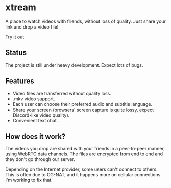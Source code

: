 # xtream
A place to watch videos with friends, without loss of quality. Just share your link and drop a video file!

[Try it out](https://xtream.chabal.es)

## Status
The project is still under heavy development. Expect lots of bugs.

## Features
- Video files are transferred without quality loss.
- .mkv video support.
- Each user can choose their preferred audio and subtitle language.
- Share your screen (browsers' screen capture is quite lossy, expect Discord-like video quality).
- Convenient text chat.

## How does it work?
The videos you drop are shared with your friends in a peer-to-peer manner, using WebRTC data channels. The files are encrypted from end to end and they don't go through our server.

Depending on the Internet provider, some users can't connect to others. This is often due to CG-NAT, and it happens more on cellular connections. I'm working to fix that.
